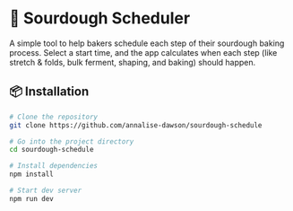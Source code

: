 # 🍞 Sourdough Scheduler

A simple tool to help bakers schedule each step of their sourdough baking process. Select a start time, and the app calculates when each step (like stretch & folds, bulk ferment, shaping, and baking) should happen.

## 📦 Installation

```bash
# Clone the repository
git clone https://github.com/annalise-dawson/sourdough-schedule

# Go into the project directory
cd sourdough-schedule

# Install dependencies
npm install

# Start dev server
npm run dev

